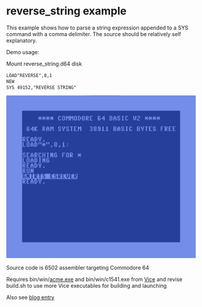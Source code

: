 # reverse_string example

This example shows how to parse a string expression appended to a SYS command with a comma delimiter.  The source should be relatively self explanatory.

Demo usage:

Mount reverse_string.d64 disk

    LOAD"REVERSE",8,1
    NEW
    SYS 49152,"REVERSE STRING"

![Part one example C64 screen](https://github.com/davervw/extend-c64-BASIC/raw/master/part-one-reverse-string/media/reverse.png)

Source code is 6502 assembler targeting Commodore 64

Requires bin/win/[acme.exe](https://sourceforge.net/projects/acme-crossass/) and bin/win/c1541.exe from [Vice](http://vice-emu.sourceforge.net/index.html#download)
and revise build.sh to use more Vice executables for building and launching

Also see [blog entry](https://techwithdave.davevw.com/2022/05/extending-c64-basic-part-one-parse.html)
